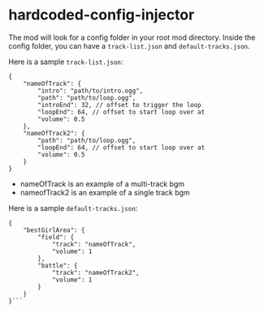 # hardcoded-config-injector
The mod will look for a config folder in your root mod directory.
Inside the config folder, you can have a `track-list.json` and `default-tracks.json`.

Here is a sample `track-list.json`:
```
{
    "nameOfTrack": {
        "intro": "path/to/intro.ogg",
        "path": "path/to/loop.ogg",
        "introEnd": 32, // offset to trigger the loop
        "loopEnd": 64, // offset to start loop over at
        "volume": 0.5
    },
    "nameOfTrack2": {
        "path": "path/to/loop.ogg",
        "loopEnd": 64, // offset to start loop over at
        "volume": 0.5
    }
}
```
- nameOfTrack is an example of a multi-track bgm
- nameofTrack2 is an example of a single track bgm

Here is a sample `default-tracks.json`:
```
{
    "bestGirlArea": {
        "field": {
            "track": "nameOfTrack",
            "volume": 1
        },
        "battle": {
            "track": "nameOfTrack2",
            "volume": 1
        }
    }
}```
